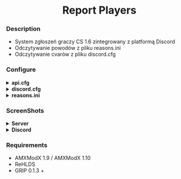 <div align="center">

# Report Players

</div>

### Description
- System zgłoszeń graczy CS 1.6 zintegrowany z platformą Discord
- Odczytywanie powodów z pliku reasons.ini
- Odczytywanie cvarów z pliku discord.cfg

</div>

### Configure
<details>
  <summary><b>api.cfg</b></summary>

```
;===================== » API - Configuration « =====================
;                     Autor: N1K1Cz
;                     Strona: © AmxxPro.pl

"Discord"
{
"report" "https://discord.com/api/webhooks/ID"
}

;===================== » API - Configuration « =====================
```
</details>

<details>
  <summary><b>discord.cfg</b></summary>

```

```
</details>

<details>
  <summary><b>reasons.ini</b></summary>

```
;===================== » Reasons - Configuration « =====================
;                     Autor: N1K1Cz
;                     Strona: © AmxxPro.pl

"Cheater"
"Wyzywa"
"Naduzywa Mikro"
"Nie wykonuje cel mapy"

;===================== » Reasons - Configuration « =====================
```
</details>

### ScreenShots

<details>
  <summary><b>Server</b></summary>
  
  - Chat
  
  <img src="https://github.com/AmxxPro-pl/Report-Players/blob/main/img/chat.png"></img>
  - Interval Time
  
  <img src="https://github.com/AmxxPro-pl/Report-Players/blob/main/img/time.png"></img>
  - Menu Players
  
  <img src="https://github.com/AmxxPro-pl/Report-Players/blob/main/img/players.png"></img>
  - Menu Reasons
  
  <img src="https://github.com/AmxxPro-pl/Report-Players/blob/main/img/reasons.png"></img>
</details>
<details>
  <summary><b>Discord</b></summary>
  
  - Discord Message
  
  <img src="https://github.com/AmxxPro-pl/Report-Players/blob/main/img/bot.png"></img>
</details>

### Requirements 
- AMXModX 1.9 / AMXModX 1.10
- ReHLDS
- GRIP 0.1.3 +
